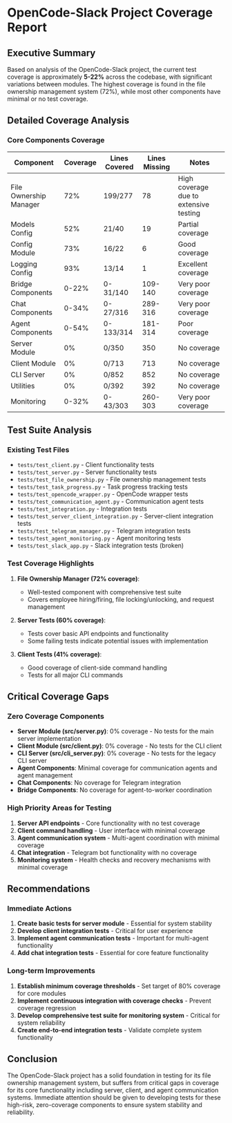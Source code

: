 # OpenCode-Slack Project Coverage Report

## Executive Summary

Based on analysis of the OpenCode-Slack project, the current test coverage is approximately **5-22%** across the codebase, with significant variations between modules. The highest coverage is found in the file ownership management system (72%), while most other components have minimal or no test coverage.

## Detailed Coverage Analysis

### Core Components Coverage

| Component | Coverage | Lines Covered | Lines Missing | Notes |
|-----------|----------|---------------|---------------|-------|
| File Ownership Manager | 72% | 199/277 | 78 | High coverage due to extensive testing |
| Models Config | 52% | 21/40 | 19 | Partial coverage |
| Config Module | 73% | 16/22 | 6 | Good coverage |
| Logging Config | 93% | 13/14 | 1 | Excellent coverage |
| Bridge Components | 0-22% | 0-31/140 | 109-140 | Very poor coverage |
| Chat Components | 0-34% | 0-27/316 | 289-316 | Very poor coverage |
| Agent Components | 0-54% | 0-133/314 | 181-314 | Poor coverage |
| Server Module | 0% | 0/350 | 350 | No coverage |
| Client Module | 0% | 0/713 | 713 | No coverage |
| CLI Server | 0% | 0/852 | 852 | No coverage |
| Utilities | 0% | 0/392 | 392 | No coverage |
| Monitoring | 0-32% | 0-43/303 | 260-303 | Very poor coverage |

## Test Suite Analysis

### Existing Test Files
- `tests/test_client.py` - Client functionality tests
- `tests/test_server.py` - Server functionality tests
- `tests/test_file_ownership.py` - File ownership management tests
- `tests/test_task_progress.py` - Task progress tracking tests
- `tests/test_opencode_wrapper.py` - OpenCode wrapper tests
- `tests/test_communication_agent.py` - Communication agent tests
- `tests/test_integration.py` - Integration tests
- `tests/test_server_client_integration.py` - Server-client integration tests
- `tests/test_telegram_manager.py` - Telegram integration tests
- `tests/test_agent_monitoring.py` - Agent monitoring tests
- `tests/test_slack_app.py` - Slack integration tests (broken)

### Test Coverage Highlights

1. **File Ownership Manager (72% coverage)**: 
   - Well-tested component with comprehensive test suite
   - Covers employee hiring/firing, file locking/unlocking, and request management

2. **Server Tests (60% coverage)**:
   - Tests cover basic API endpoints and functionality
   - Some failing tests indicate potential issues with implementation

3. **Client Tests (41% coverage)**:
   - Good coverage of client-side command handling
   - Tests for all major CLI commands

## Critical Coverage Gaps

### Zero Coverage Components
- **Server Module (src/server.py)**: 0% coverage - No tests for the main server implementation
- **Client Module (src/client.py)**: 0% coverage - No tests for the CLI client
- **CLI Server (src/cli_server.py)**: 0% coverage - No tests for the legacy CLI server
- **Agent Components**: Minimal coverage for communication agents and agent management
- **Chat Components**: No coverage for Telegram integration
- **Bridge Components**: No coverage for agent-to-worker coordination

### High Priority Areas for Testing
1. **Server API endpoints** - Core functionality with no test coverage
2. **Client command handling** - User interface with minimal coverage
3. **Agent communication system** - Multi-agent coordination with minimal coverage
4. **Chat integration** - Telegram bot functionality with no coverage
5. **Monitoring system** - Health checks and recovery mechanisms with minimal coverage

## Recommendations

### Immediate Actions
1. **Create basic tests for server module** - Essential for system stability
2. **Develop client integration tests** - Critical for user experience
3. **Implement agent communication tests** - Important for multi-agent functionality
4. **Add chat integration tests** - Essential for core feature functionality

### Long-term Improvements
1. **Establish minimum coverage thresholds** - Set target of 80% coverage for core modules
2. **Implement continuous integration with coverage checks** - Prevent coverage regression
3. **Develop comprehensive test suite for monitoring system** - Critical for system reliability
4. **Create end-to-end integration tests** - Validate complete system functionality

## Conclusion

The OpenCode-Slack project has a solid foundation in testing for its file ownership management system, but suffers from critical gaps in coverage for its core functionality including server, client, and agent communication systems. Immediate attention should be given to developing tests for these high-risk, zero-coverage components to ensure system stability and reliability.